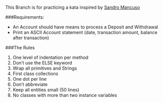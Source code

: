 This Branch is for practicing a kata inspired by [Sandro Mancuso](/sandromancuso/Bank-kata)

###Requirements:
* An Account should have means to process a Deposit and Withdrawal
* Print an ASCII Account statement (date, transaction amount, balance after transaction)

###The Rules
1. One level of indentation per method
2. Don’t use the ELSE keyword
3. Wrap all primitives and Strings
4. First class collections
5. One dot per line
6. Don’t abbreviate
7. Keep all entities small (50 lines)
8. No classes with more than two instance variables
